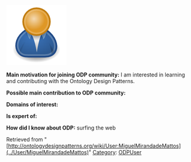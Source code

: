 [![Image:ODPUser.png](../images/a/a6/ODPUser.png)](../Image/ODPUser.png "Image:ODPUser.png")




  





__Main motivation for joining ODP community:__ I am interested in learning and contributing with the Ontology Design Patterns.


__Possible main contribution to ODP community:__


__Domains of interest:__


  



__Is expert of:__


  

__How did I know about ODP:__ surfing the web






Retrieved from "[http://ontologydesignpatterns.org/wiki/User:MiguelMirandadeMattos](../User/MiguelMirandadeMattos)"
 [Category](http://ontologydesignpatterns.org/wiki/Special:Categories "Special:Categories"): [ODPUser](../Category/ODPUser "Category:ODPUser")